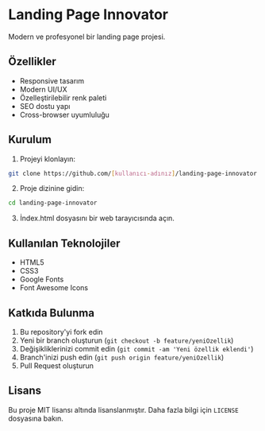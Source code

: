 # Landing Page Innovator

Modern ve profesyonel bir landing page projesi.

## Özellikler

- Responsive tasarım
- Modern UI/UX
- Özelleştirilebilir renk paleti
- SEO dostu yapı
- Cross-browser uyumluluğu

## Kurulum

1. Projeyi klonlayın:
```bash
git clone https://github.com/[kullanıcı-adınız]/landing-page-innovator.git
```

2. Proje dizinine gidin:
```bash
cd landing-page-innovator
```

3. İndex.html dosyasını bir web tarayıcısında açın.

## Kullanılan Teknolojiler

- HTML5
- CSS3
- Google Fonts
- Font Awesome Icons

## Katkıda Bulunma

1. Bu repository'yi fork edin
2. Yeni bir branch oluşturun (`git checkout -b feature/yeniOzellik`)
3. Değişikliklerinizi commit edin (`git commit -am 'Yeni özellik eklendi'`)
4. Branch'inizi push edin (`git push origin feature/yeniOzellik`)
5. Pull Request oluşturun

## Lisans

Bu proje MIT lisansı altında lisanslanmıştır. Daha fazla bilgi için `LICENSE` dosyasına bakın.
